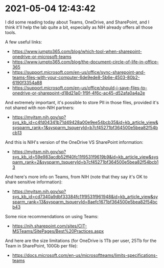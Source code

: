 # 2021-05-04 12:43:42

I did some reading today about Teams, OneDrive, and SharePoint, and I think
it'll help the lab quite a bit, especially as NIH already offers all those
tools.

A few useful links:

* https://www.jumpto365.com/blog/which-tool-when-sharepoint-onedrive-or-microsoft-teams
* https://www.jumpto365.com/blog/the-document-circle-of-life-in-office-365
* https://support.microsoft.com/en-us/office/sync-sharepoint-and-teams-files-with-your-computer-6de9ede8-5b6e-4503-80b2-6190f3354a88
* https://support.microsoft.com/en-us/office/should-i-save-files-to-onedrive-or-sharepoint-d18d21a0-1f9f-4f6c-ac45-d52afa0a4a2e

And extremely important, it's possible to store PII in those files, provided
it's not shared with non-NIH partners:

* https://myitsm.nih.gov/sp?sys_kb_id=c4fd04341b71d49428a00e9ee54bcb35&id=kb_article_view&sysparm_rank=1&sysparm_tsqueryId=b7cf45271bf364500e5bea82f54bcb13

And this is NIH's version of the OneDrive VS SharePoint information:

* https://myitsm.nih.gov/sp?sys_kb_id=59e983acdb52ff40fc11f9531f9619b9&id=kb_article_view&sysparm_rank=2&sysparm_tsqueryId=b7cf45271bf364500e5bea82f54bcb13

And here's more info on Teams, from NIH (note that they say it's OK to share
sensitive information):

* https://myitsm.nih.gov/sp?sys_kb_id=cd7340a9dbf33384fc11f9531f961948&id=kb_article_view&sysparm_rank=13&sysparm_tsqueryId=8aefc1671bf364500e5bea82f54bcb43

Some nice recommendations on using Teams:

* https://nih.sharepoint.com/sites/CIT-MSTeams/SitePages/Best%20Practices.aspx

And here are the size limitations (for OneDrive is 1Tb per user, 25Tb for the
Team in SharePoint, 100Gb per file):

* https://docs.microsoft.com/en-us/microsoftteams/limits-specifications-teams